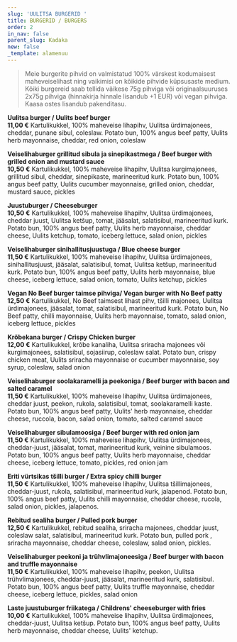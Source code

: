 ```yaml
---
slug: 'UULITSA BURGERID '
title: BURGERID / BURGERS
order: 2
in_nav: false
parent_slug: Kadaka
new: false
_template: alamenuu
---
```


<div class="ellipsis"></div>

> Meie burgerite pihvid on valmistatud 100% värskest kodumaisest maheveiselihast ning vaikimisi on kõikide pihvide küpsusaste medium. Kõiki burgereid saab tellida väikese 75g pihviga või originaalsuuruses 2x75g pihviga (hinnakirja hinnale lisandub +1 EUR) või vegan pihviga. Kaasa ostes lisandub pakenditasu.

<span class="special"></span> **Uulitsa burger / Uulits beef burger**\
**11,00 €** <span class="koostis">Kartulikukkel, 100% maheveise lihapihv, Uulitsa ürdimajonees, cheddar, punane sibul, coleslaw. Potato bun, 100% angus beef patty, Uulits herb mayonnaise, cheddar, red onion, coleslaw</span>

**Veiselihaburger grillitud sibula ja sinepikastmega / Beef burger with grilled onion and mustard sauce**\
**10,50 €** <span class="koostis">Kartulikukkel, 100% maheveise lihapihv, Uulitsa kurgimajonees,  grillitud sibul, cheddar, sinepikaste, marineeritud kurk. Potato bun, 100% angus beef patty, Uulits cucumber mayonnaise, grilled onion, cheddar, mustard sauce, pickles</span>

**Juustuburger / Cheeseburger**\
**10,50 €** <span class="koostis">Kartulikukkel, 100% maheveise lihapihv, Uulitsa ürdimajonees, cheddar juust, Uulitsa ketšup, tomat, jääsalat, salatisibul, marineeritud kurk. Potato bun, 100% angus beef patty, Uulits herb mayonnaise, cheddar cheese, Uulits ketchup, tomato, iceberg lettuce, salad onion, pickles</span>

**Veiselihaburger sinihallitusjuustuga / Blue cheese burger**\
**11,50 €** <span class="koostis">Kartulikukkel, 100% maheveise lihapihv, Uulitsa ürdimajonees, sinihallitusjuust, jääsalat, salatisibul, tomat, Uulitsa ketšup, marineeritud kurk. Potato bun, 100% angus beef patty, Uulits herb mayonnaise, blue cheese, iceberg lettuce, salad onion, tomato, Uulits ketchup, pickles</span>

<span class="special"></span> **Vegan No Beef burger taimse pihviga/ Vegan burger with No Beef patty**\
**12,50 €** <span class="koostis">Kartulikukkel, No Beef taimsest lihast pihv, tšilli majonees, Uulitsa ürdimajonees,  jääsalat, tomat, salatisibul, marineeritud kurk. Potato bun, No Beef patty, chilli mayonnaise, Uulits herb mayonnaise, tomato, salad onion, iceberg lettuce, pickles</span><span class="vegan"></span>

<span class="spicy"></span> **Krõbekana burger / Crispy Chicken burger**\
**12,00 €** <span class="koostis">Kartulikukkel, krõbe kanaliha, Uulitsa sriracha majonees või kurgimajonees, salatisibul, sojasiirup, coleslaw salat. Potato bun, crispy chicken meat, Uulits sriracha mayonnaise or cucumber mayonnaise, soy syrup, coleslaw, salad onion</span>

**Veiselihaburger soolakaramelli ja peekoniga / Beef burger with bacon and salted caramel**\
**11,50 €** <span class="koostis">Kartulikukkel, 100% maheveise lihapihv, Uulitsa ürdimajonees, cheddar juust, peekon, rukola, salatisibul, tomat, soolakaramelli kaste. Potato bun, 100% angus beef patty, Uulits' herb mayonnaise, cheddar cheese, ruccola, bacon, salad onion, tomato, salted caramel sauce</span>

**Veiselihaburger sibulamoosiga / Beef burger with red onion jam**\
**11,50 €** <span class="koostis">Kartulikukkel, 100% maheveise lihapihv, Uulitsa ürdimajonees, cheddar-juust, jääsalat, tomat, marineeritud kurk, veinine sibulamoos. Potato bun, 100% angus beef patty, Uulits herb mayonnaise, cheddar cheese, iceberg lettuce, tomato, pickles, red onion jam</span>

<span class="special"></span> <span class="spicy"></span> **Eriti vürtsikas tšilli burger / Extra spicy chilli burger**\
**11,50 €** <span class="koostis">Kartulikukkel, 100% maheveise lihapihv, Uulitsa tšillimajonees, cheddar-juust, rukola, salatisibul, marineeritud kurk, jalapenod. Potato bun, 100% angus beef patty, Uulits chilli mayonnaise, cheddar cheese, rucola, salad onion, pickles, jalapenos.</span>

<span class="spicy"></span> **Rebitud sealiha burger / Pulled pork burger**\
**12,50 €** <span class="koostis">Kartulikukkel, rebitud sealiha, sriracha majonees, cheddar juust, coleslaw salat, salatisibul, marineeritud kurk. Potato bun, pulled pork , sriracha mayonnaise, cheddar cheese, coleslaw, salad onion, pickles.</span>

**Veiselihaburger peekoni ja trühvlimajoneesiga / Beef burger with bacon and truffle mayonnaise**\
**11,50 €** <span class="koostis">Kartulikukkel, 100% maheveise lihapihv, peekon, Uulitsa trühvlimajonees, cheddar-juust, jääsalat, marineeritud kurk, salatisibul. Potato bun, 100% angus beef patty, Uulits truffle mayonnaise, cheddar cheese, iceberg lettuce, pickles, salad onion

**Laste juustuburger friikatega / Childrens' cheeseburger with fries**\
**10,00 €** <span class="koostis">Kartulikukkel, 100% maheveise lihapihv, Uulitsa ürdimajonees, cheddar-juust, Uulitsa ketšup. Potato bun, 100% angus beef patty, Uulits herb mayonnaise, cheddar cheese, Uulits' ketchup.
